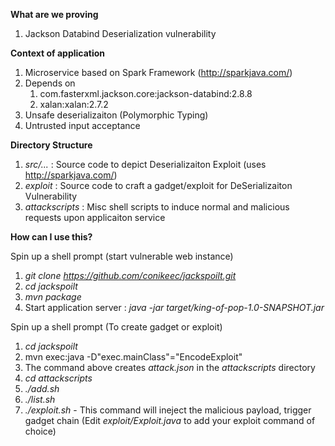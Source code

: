 **What are we proving**
1. Jackson Databind Deserialization vulnerability 

**Context of application**
1. Microservice based on Spark Framework (http://sparkjava.com/)
1. Depends on 
   1. com.fasterxml.jackson.core:jackson-databind:2.8.8
   1. xalan:xalan:2.7.2
1. Unsafe deserializaiton (Polymorphic Typing)
1. Untrusted input acceptance

**Directory Structure**

1. _src/..._ : Source code to depict Deserializaiton Exploit (uses http://sparkjava.com/)
2. _exploit_ : Source code to craft a gadget/exploit for DeSerializaiton Vulnerability
3. _attackscripts_ : Misc shell scripts to induce normal and malicious requests upon applicaiton service

**How can I use this?**

Spin up a shell prompt (start vulnerable web instance)

1. _git clone https://github.com/conikeec/jackspoilt.git_
2. _cd jackspoilt_
3. _mvn package_
4. Start application server : _java -jar target/king-of-pop-1.0-SNAPSHOT.jar_ 

Spin up a shell prompt (To create gadget or exploit)

1. _cd jackspoilt_
2. mvn exec:java -D"exec.mainClass"="EncodeExploit"
3. The command above creates _attack.json_ in the _attackscripts_ directory
4. _cd attackscripts_
5. _./add.sh_
6. _./list.sh_
7. _./exploit.sh_ - This command will ineject the malicious payload, trigger gadget chain (Edit _exploit/Exploit.java_ to add your exploit command of choice)

